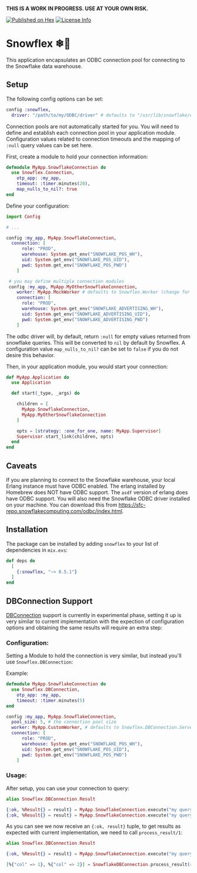 **THIS IS A WORK IN PROGRESS. USE AT YOUR OWN RISK.**

[![Published on Hex](https://img.shields.io/hexpm/v/snowflex)](https://hex.pm/packages/snowflex)
[![License Info](https://img.shields.io/hexpm/l/snowflex)](https://github.com/pepsico-ecommerce/snowflex/blob/master/LICENSE)

# Snowflex ❄💪

This application encapsulates an ODBC connection pool for connecting to the Snowflake data warehouse.

## Setup

The following config options can be set:

```elixir
config :snowflex,
  driver: "/path/to/my/ODBC/driver" # defaults to "/usr/lib/snowflake/odbc/lib/libSnowflake.so"
```

Connection pools are not automatically started for you. You will need to define and establish each connection pool in your application module. Configuration values related to connection timeouts and the mapping of `:null` query values can be set here.

First, create a module to hold your connection information:

```elixir
defmodule MyApp.SnowflakeConnection do
  use Snowflex.Connection,
    otp_app: :my_app,
    timeout: :timer.minutes(20),
    map_nulls_to_nil?: true
end
```

Define your configuration:

```elixir
import Config

# ...

config :my_app, MyApp.SnowflakeConnection,
  connection: [
      role: "PROD",
      warehouse: System.get_env("SNOWFLAKE_POS_WH"),
      uid: System.get_env("SNOWFLAKE_POS_UID"),
      pwd: System.get_env("SNOWFLAKE_POS_PWD")
    ]

 # you may define multiple connection modules
 config :my_app, MyApp.MyOtherSnowflakeConnection,
    worker: MyApp.MockWorker # defaults to Snowflex.Worker (change for testing/development)
    connection: [
      role: "PROD",
      warehouse: System.get_env("SNOWFLAKE_ADVERTISING_WH"),
      uid: System.get_env("SNOWFLAKE_ADVERTISING_UID"),
      pwd: System.get_env("SNOWFLAKE_ADVERTISING_PWD")
    ]
```

The odbc driver will, by default, return `:null` for empty values returned from snowflake queries.
This will be converted to `nil` by default by Snowflex. A configuration value `map_nulls_to_nil?`
can be set to `false` if you do not desire this behavior.

Then, in your application module, you would start your connection:

```elixir
def MyApp.Application do
  use Application

  def start(_type, _args) do

    children = [
      MyApp.SnowflakeConnection,
      MyApp.MyOtherSnowflakeConnection
    ]

    opts = [strategy: :one_for_one, name: MyApp.Supervisor]
    Supervisor.start_link(children, opts)
  end
end
```

## Caveats

If you are planning to connect to the Snowflake warehouse, your local Erlang instance
must have ODBC enabled. The erlang installed by Homebrew does NOT have ODBC support. The `asdf`
version of erlang does have ODBC support. You will also need the Snowflake ODBC driver installed
on your machine. You can download this from https://sfc-repo.snowflakecomputing.com/odbc/index.html.

## Installation

The package can be installed by adding `snowflex` to your list of dependencies in `mix.exs`:

```elixir
def deps do
  [
    {:snowflex, "~> 0.5.1"}
  ]
end
```

## DBConnection Support

[DBConnection](https://github.com/elixir-ecto/db_connection) support is currently in experimental phase, setting it up is very similar to current implementation with the expection of configuration options and obtaining the same results will require an extra step:

### Configuration:

Setting a Module to hold the connection is very similar, but instead you'll use `Snowflex.DBConnection`:

Example:

```elixir
defmodule MyApp.SnowflakeConnection do
  use Snowflex.DBConnection,
    otp_app: :my_app,
    timeout: :timer.minutes(5)
end
```

```elixir
config :my_app, MyApp.SnowflakeConnection,
  pool_size: 5, # the connection pool size
  worker: MyApp.CustomWorker, # defaults to Snowflex.DBConnection.Server
  connection: [
      role: "PROD",
      warehouse: System.get_env("SNOWFLAKE_POS_WH"),
      uid: System.get_env("SNOWFLAKE_POS_UID"),
      pwd: System.get_env("SNOWFLAKE_POS_PWD")
    ]
```

### Usage:

After setup, you can use your connection to query:

```elixir
alias Snowflex.DBConnection.Result

{:ok, %Result{} = result} = MyApp.SnowflakeConnection.execute("my query")
{:ok, %Result{} = result} = MyApp.SnowflakeConnection.execute("my query", ["my params"])
```

As you can see we now receive an `{:ok, result}` tuple, to get results as expected with current implementation, we need to call `process_result/1`:

```elixir
alias Snowflex.DBConnection.Result

{:ok, %Result{} = result} = MyApp.SnowflakeConnection.execute("my query")

[%{"col" => 1}, %{"col" => 2}] = SnowflakeDBConnection.process_result(result)
```
